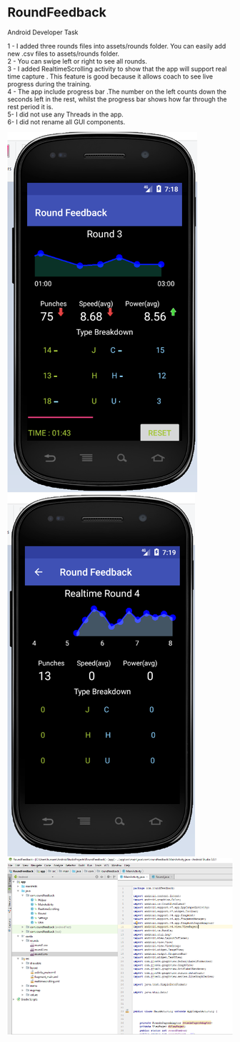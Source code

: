 # RoundFeedback
Android Developer Task

1 -  I added three rounds files into assets/rounds folder. You can easily add new .csv files to assets/rounds folder. <br />
2 -  You can swipe left or right to see all rounds.<br />
3 -  I added RealtimeScrolling activity to show that the app will support real time capture .   This feature is good because it allows coach to see live progress during the training.<br />
4 -  The app include progress bar .The number on the left counts down the seconds left in the rest, whilst the progress bar shows how far through the rest period it is. <br />
5-   I did not use any Threads in the app.<br />
6-   I did not rename all GUI components.<br />

![Screenshot](1.png) ![Screenshot](2.png) ![Screenshot](3.png)

